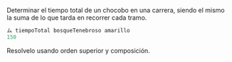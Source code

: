 Determinar el tiempo total de un chocobo en una carrera, siendo el mismo la suma de lo que tarda en recorrer cada tramo.

```haskell
ム tiempoTotal bosqueTenebroso amarillo
150
```

Resolvelo usando orden superior y composición.